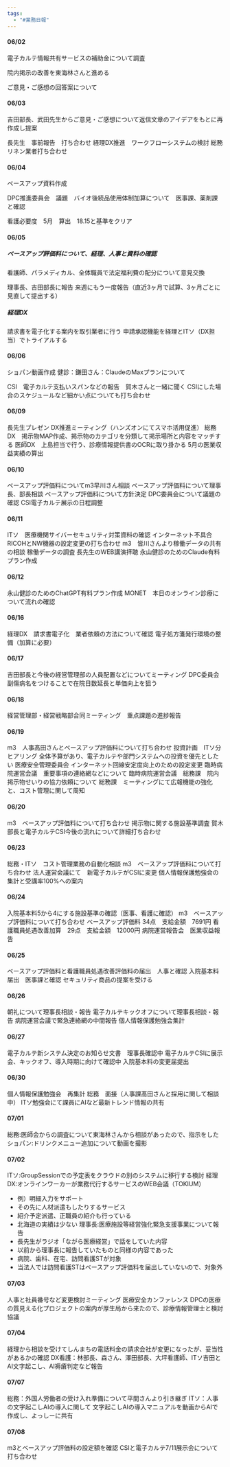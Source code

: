 ```yaml
---
tags:
  - "#業務日報"
---
```

#### 06/02
電子カルテ情報共有サービスの補助金について調査

院内掲示の改善を東海林さんと進める

ご意見・ご感想の回答案について

#### 06/03
吉田部長、武田先生からご意見・ご感想について返信文章のアイデアをもとに再作成し提案

長先生　事前報告　打ち合わせ
経理DX推進　ワークフローシステムの検討
総務　リネン業者打ち合わせ

#### 06/04
ベースアップ資料作成

DPC推進委員会　議題　バイオ後続品使用体制加算について　医事課、薬剤課と確認

看護必要度　5月　算出　18.15と基準をクリア

#### 06/05
##### ベースアップ評価料について、経理、人事と資料の確認
看護師、パラメディカル、全体職員で法定福利費の配分について意見交換

理事長、吉田部長に報告
来週にもう一度報告（直近3ヶ月で試算、3ヶ月ごとに見直して提出する）

##### 経理DX
請求書を電子化する案内を取引業者に行う
申請承認機能を経理とITソ（DX担当）でトライアルする

#### 06/06
ショパン動画作成
健診：鎌田さん：ClaudeのMaxプランについて

CSI　電子カルテ支払いスパンなどの報告　賀木さんと一緒に聞く
CSIにした場合のスケジュールなど細かい点についても打ち合わせ


#### 06/09
長先生プレゼン
DX推進ミーティング（ハンズオンにてスマホ活用促進）
総務DX　掲示物MAP作成、掲示物のカテゴリを分類して掲示場所と内容をマッチする
医師DX　上島担当で行う、診療情報提供書のOCRに取り掛かる
5月の医業収益実績の算出

#### 06/10
ベースアップ評価料についてm3早川さん相談
ベースアップ評価料について理事長、部長相談
ベースアップ評価料について方針決定
DPC委員会について議題の確認
CSI電子カルテ展示の日程調整


#### 06/11
ITソ　医療機関サイバーセキュリティ対策資料の確認
インターネット不具合　RICOHとNW機器の設定変更の打ち合わせ
m3　皆川さんより稼働データの共有の相談
稼働データの調査
長先生のWEB講演拝聴
永山健診のためのClaude有料プラン作成


#### 06/12
永山健診のためのChatGPT有料プラン作成
MONET　本日のオンライン診療について流れの確認


#### 06/16
経理DX　請求書電子化　業者依頼の方法について確認
電子処方箋発行環境の整備（加算に必要）

#### 06/17
吉田部長と今後の経営管理部の人員配置などについてミーティング
DPC委員会　副傷病名をつけることで在院日数延長と単価向上を狙う

#### 06/18
経営管理部・経営戦略部合同ミーティング　重点課題の進捗報告

#### 06/19
m3　人事髙田さんとベースアップ評価料について打ち合わせ
投資計画　ITソ分ヒアリング
全体予算があり、電子カルテや部門システムへの投資を優先としたい
医療安全管理委員会
インターネット回線安定度向上のための設定変更
臨時病院運営会議　重要事項の連絡網などについて
臨時病院運営会議　総務課　院内掲示物せいりの協力依頼について
総務課　ミーティングにて広報機能の強化と、コスト管理に関して周知

#### 06/20
m3　ベースアップ評価料について打ち合わせ
掲示物に関する施設基準調査
賀木部長と電子カルテCSI今後の流れについて詳細打ち合わせ


#### 06/23
総務・ITソ　コスト管理業務の自動化相談
m3　ベースアップ評価料について打ち合わせ
法人運営会議にて　新電子カルテがCSIに変更
個人情報保護勉強会の集計と受講率100%への案内


#### 06/24
入院基本料5から4にする施設基準の確認（医事、看護に確認）
m3　ベースアップ評価料について打ち合わせ
ベースアップ評価料 34点　支給金額　7691円
看護職員処遇改善加算　29点　支給金額　12000円
病院運営報告会　医業収益報告

#### 06/25
ベースアップ評価料と看護職員処遇改善評価料の届出　人事と確認
入院基本料届出　医事課と確認
セキュリティ商品の提案を受ける

#### 06/26
朝礼について理事長相談・報告
電子カルテキックオフについて理事長相談・報告
病院運営会議で緊急連絡網の中間報告
個人情報保護勉強会集計

#### 06/27
電子カルテ新システム決定のお知らせ文書　理事長確認中
電子カルテCSIに展示会、キックオフ、導入時期に向けて確認中
入院基本料の変更届提出


#### 06/30
個人情報保護勉強会　再集計
総務　面接（人事課髙田さんと採用に関して相談中）
ITソ勉強会にて課員にAIなど最新トレンド情報の共有

#### 07/01
総務:医師会からの調査について東海林さんから相談があったので、指示をした
ショパン:ドリンクメニュー追加について動画を撮影


#### 07/02
ITソ:GroupSessionでの予定表をクラウドの別のシステムに移行する検討
経理DX:オンラインワーカーが業務代行するサービスのWEB会議（TOKIUM）
- 例）明細入力をサポート
- その先に人材派遣もしたりするサービス
- 紹介予定派遣、正職員の紹介も行っている
- 北海道の実績は少ない
理事長:医療施設等経営強化緊急支援事業について報告
- 長先生がラジオ「ながら医療経営」で話をしていた内容
- 以前から理事長に報告していたものと同様の内容であった
- 病院、歯科、在宅、訪問看護STが対象
- 当法人では訪問看護STはベースアップ評価料を届出していないので、対象外

#### 07/03
人事と社員番号など変更検討ミーティング
医療安全カンファレンス
DPCの医療の質見える化プロジェクトの案内が厚生局から来たので、診療情報管理士と検討協議

#### 07/04
経理から相談を受けてしんまちの電話料金の請求会社が変更になったが、妥当性があるかの確認
DX看護：林部長、森さん、澤田部長、大坪看護師、ITソ吉田とAI文字起こし、AI褥瘡判定など報告


#### 07/07
総務：外国人労働者の受け入れ準備について平間さんより引き継ぎ
ITソ：人事の文字起こしAIの導入に関して
文字起こしAIの導入マニュアルを動画からAIで作成し、よっしーに共有


#### 07/08
m3とベースアップ評価料の設定額を確認
CSIと電子カルテ7/11展示会について打ち合わせ